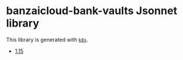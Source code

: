 # banzaicloud-bank-vaults Jsonnet library

This library is generated with [`k8s`](https://github.com/jsonnet-libs/k8s).

- [1.15](1.15/README.md)
